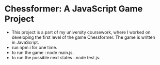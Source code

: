 # Chessformer: A JavaScript Game Project
- This project is a part of my university coursework, where I worked on developing the first level of the game Chessformer. The game is written in JavaScript.
- run npm i for one time.
- to run the game : node main.js.
- to run the possible next states : node test.js.

